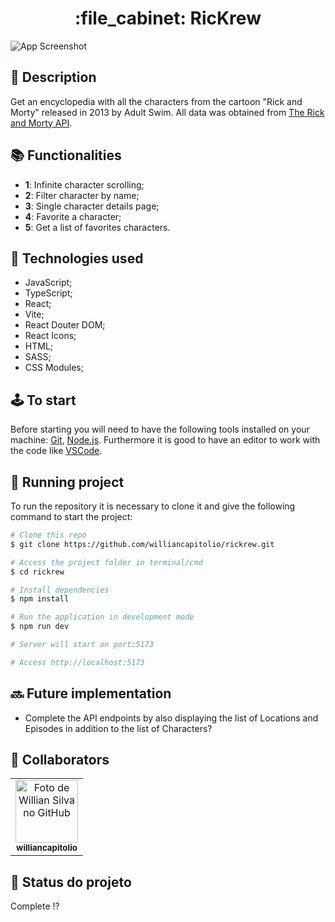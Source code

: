 <h1 align="center">:file_cabinet: RicKrew</h1>

![App Screenshot](https://github.com/williancapitolio/rickrew/blob/main/src/public/screenshot/rickrew.jpeg)

## :memo: Description

Get an encyclopedia with all the characters from the cartoon "Rick and Morty" released in 2013 by Adult Swim. All data was obtained from [The Rick and Morty API](https://rickandmortyapi.com/).

## :books: Functionalities

- <b>1</b>: Infinite character scrolling;
- <b>2</b>: Filter character by name;
- <b>3</b>: Single character details page;
- <b>4</b>: Favorite a character;
- <b>5</b>: Get a list of favorites characters.

## :wrench: Technologies used

- JavaScript;
- TypeScript;
- React;
- Vite;
- React Douter DOM;
- React Icons;
- HTML;
- SASS;
- CSS Modules;

## :joystick: To start

Before starting you will need to have the following tools installed on your machine: [Git](https://git-scm.com), [Node.js](https://nodejs.org/en/). Furthermore it is good to have an editor to work with the code like [VSCode](https://code.visualstudio.com/).

## :rocket: Running project

To run the repository it is necessary to clone it and give the following command to start the project:

```bash
# Clone this repo
$ git clone https://github.com/williancapitolio/rickrew.git

# Access the project folder in terminal/cmd
$ cd rickrew

# Install dependencies
$ npm install

# Run the application in development mode
$ npm run dev

# Server will start on port:5173

# Access http://localhost:5173
```

## :soon: Future implementation

- Complete the API endpoints by also displaying the list of Locations and Episodes in addition to the list of Characters?

## :handshake: Collaborators

<table>
  <tr>
    <td align="center">
      <a href="http://github.com/williancapitolio">
        <img src="https://avatars.githubusercontent.com/u/70084163?v=4" width="100px;" alt="Foto de Willian Silva no GitHub"/><br>
        <sub>
          <b>williancapitolio</b>
        </sub>
      </a>
    </td>
  </tr>
</table>

## :dart: Status do projeto

Complete :interrobang:
